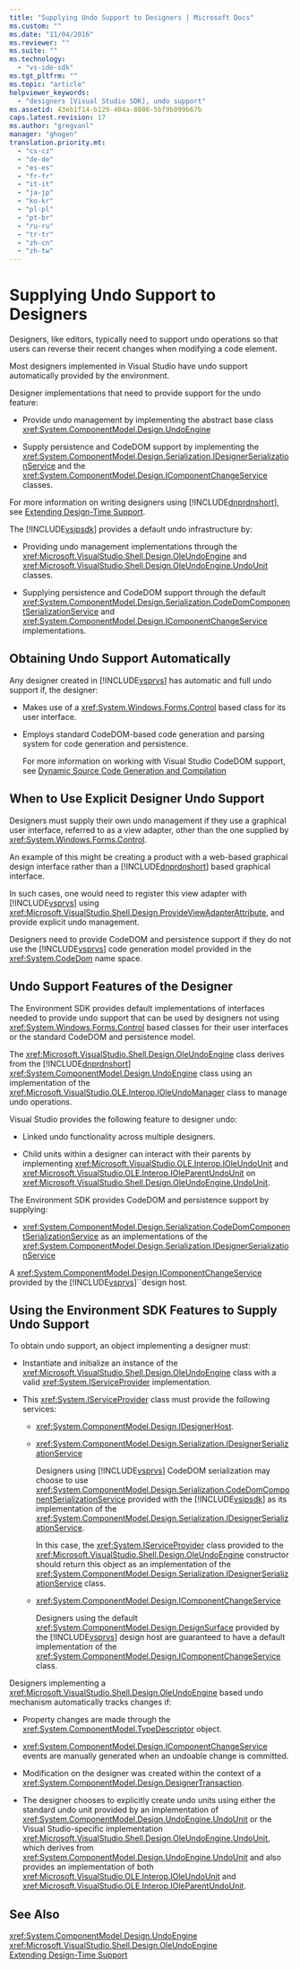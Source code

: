 ```yaml
---
title: "Supplying Undo Support to Designers | Microsoft Docs"
ms.custom: ""
ms.date: "11/04/2016"
ms.reviewer: ""
ms.suite: ""
ms.technology: 
  - "vs-ide-sdk"
ms.tgt_pltfrm: ""
ms.topic: "article"
helpviewer_keywords: 
  - "designers [Visual Studio SDK], undo support"
ms.assetid: 43eb1f14-b129-404a-8806-5bf9b099b67b
caps.latest.revision: 17
ms.author: "gregvanl"
manager: "ghogen"
translation.priority.mt: 
  - "cs-cz"
  - "de-de"
  - "es-es"
  - "fr-fr"
  - "it-it"
  - "ja-jp"
  - "ko-kr"
  - "pl-pl"
  - "pt-br"
  - "ru-ru"
  - "tr-tr"
  - "zh-cn"
  - "zh-tw"
---
```

# Supplying Undo Support to Designers
Designers, like editors, typically need to support undo operations so that users can reverse their recent changes when modifying a code element.  
  
 Most designers implemented in Visual Studio have undo support automatically provided by the environment.  
  
 Designer implementations that need to provide support for the undo feature:  
  
-   Provide undo management by implementing the abstract base class <xref:System.ComponentModel.Design.UndoEngine>  
  
-   Supply persistence and CodeDOM support by implementing the <xref:System.ComponentModel.Design.Serialization.IDesignerSerializationService> and the <xref:System.ComponentModel.Design.IComponentChangeService> classes.  
  
 For more information on writing designers using [!INCLUDE[dnprdnshort](../code-quality/includes/dnprdnshort_md.md)], see [Extending Design-Time Support](../Topic/Extending%20Design-Time%20Support.md).  
  
 The [!INCLUDE[vsipsdk](../extensibility/includes/vsipsdk_md.md)] provides a default undo infrastructure by:  
  
-   Providing undo management implementations through the <xref:Microsoft.VisualStudio.Shell.Design.OleUndoEngine> and <xref:Microsoft.VisualStudio.Shell.Design.OleUndoEngine.UndoUnit> classes.  
  
-   Supplying persistence and CodeDOM support through the default <xref:System.ComponentModel.Design.Serialization.CodeDomComponentSerializationService> and <xref:System.ComponentModel.Design.IComponentChangeService> implementations.  
  
## Obtaining Undo Support Automatically  
 Any designer created in [!INCLUDE[vsprvs](../code-quality/includes/vsprvs_md.md)] has automatic and full undo support if, the designer:  
  
-   Makes use of a <xref:System.Windows.Forms.Control> based class for its user interface.  
  
-   Employs standard CodeDOM-based code generation and parsing system for code generation and persistence.  
  
     For more information on working with Visual Studio CodeDOM support, see [Dynamic Source Code Generation and Compilation](../Topic/Dynamic%20Source%20Code%20Generation%20and%20Compilation.md)  
  
## When to Use Explicit Designer Undo Support  
 Designers must supply their own undo management if they use a graphical user interface, referred to as a view adapter, other than the one supplied by <xref:System.Windows.Forms.Control>.  
  
 An example of this might be creating a product with a web-based graphical design interface rather than a [!INCLUDE[dnprdnshort](../code-quality/includes/dnprdnshort_md.md)] based graphical interface.  
  
 In such cases, one would need to register this view adapter with [!INCLUDE[vsprvs](../code-quality/includes/vsprvs_md.md)] using <xref:Microsoft.VisualStudio.Shell.Design.ProvideViewAdapterAttribute>, and provide explicit undo management.  
  
 Designers need to provide CodeDOM and persistence support if they do not use the [!INCLUDE[vsprvs](../code-quality/includes/vsprvs_md.md)] code generation model provided in the <xref:System.CodeDom> name space.  
  
## Undo Support Features of the Designer  
 The Environment SDK provides default implementations of interfaces needed to provide undo support that can be used by designers not using <xref:System.Windows.Forms.Control> based classes for their user interfaces or the standard CodeDOM and persistence model.  
  
 The <xref:Microsoft.VisualStudio.Shell.Design.OleUndoEngine> class derives from the [!INCLUDE[dnprdnshort](../code-quality/includes/dnprdnshort_md.md)] <xref:System.ComponentModel.Design.UndoEngine> class using an implementation of the <xref:Microsoft.VisualStudio.OLE.Interop.IOleUndoManager> class to manage undo operations.  
  
 Visual Studio provides the following feature to designer undo:  
  
-   Linked undo functionality across multiple designers.  
  
-   Child units within a designer can interact with their parents by implementing <xref:Microsoft.VisualStudio.OLE.Interop.IOleUndoUnit> and <xref:Microsoft.VisualStudio.OLE.Interop.IOleParentUndoUnit> on <xref:Microsoft.VisualStudio.Shell.Design.OleUndoEngine.UndoUnit>.  
  
 The Environment SDK provides CodeDOM and persistence support by supplying:  
  
-   <xref:System.ComponentModel.Design.Serialization.CodeDomComponentSerializationService> as an implementations of the <xref:System.ComponentModel.Design.Serialization.IDesignerSerializationService>  
  
 A <xref:System.ComponentModel.Design.IComponentChangeService> provided by the [!INCLUDE[vsprvs](../code-quality/includes/vsprvs_md.md)]``design host.  
  
## Using the Environment SDK Features to Supply Undo Support  
 To obtain undo support, an object implementing a designer must:  
  
-   Instantiate and initialize an instance of the <xref:Microsoft.VisualStudio.Shell.Design.OleUndoEngine> class with a valid <xref:System.IServiceProvider> implementation.  
  
-   This <xref:System.IServiceProvider> class must provide the following services:  
  
    -   <xref:System.ComponentModel.Design.IDesignerHost>.  
  
    -   <xref:System.ComponentModel.Design.Serialization.IDesignerSerializationService>  
  
         Designers using [!INCLUDE[vsprvs](../code-quality/includes/vsprvs_md.md)] CodeDOM serialization may choose to use <xref:System.ComponentModel.Design.Serialization.CodeDomComponentSerializationService> provided with the [!INCLUDE[vsipsdk](../extensibility/includes/vsipsdk_md.md)] as its implementation of the <xref:System.ComponentModel.Design.Serialization.IDesignerSerializationService>.  
  
         In this case, the <xref:System.IServiceProvider> class provided to the <xref:Microsoft.VisualStudio.Shell.Design.OleUndoEngine> constructor should return this object as an implementation of the <xref:System.ComponentModel.Design.Serialization.IDesignerSerializationService> class.  
  
    -   <xref:System.ComponentModel.Design.IComponentChangeService>  
  
         Designers using the default <xref:System.ComponentModel.Design.DesignSurface> provided by the [!INCLUDE[vsprvs](../code-quality/includes/vsprvs_md.md)] design host are guaranteed to have a default implementation of the <xref:System.ComponentModel.Design.IComponentChangeService> class.  
  
 Designers implementing a <xref:Microsoft.VisualStudio.Shell.Design.OleUndoEngine> based undo mechanism automatically tracks changes if:  
  
-   Property changes are made through the <xref:System.ComponentModel.TypeDescriptor> object.  
  
-   <xref:System.ComponentModel.Design.IComponentChangeService> events are manually generated when an undoable change is committed.  
  
-   Modification on the designer was created within the context of a <xref:System.ComponentModel.Design.DesignerTransaction>.  
  
-   The designer chooses to explicitly create undo units using either the standard undo unit provided by an implementation of <xref:System.ComponentModel.Design.UndoEngine.UndoUnit> or the Visual Studio-specific implementation <xref:Microsoft.VisualStudio.Shell.Design.OleUndoEngine.UndoUnit>, which derives from <xref:System.ComponentModel.Design.UndoEngine.UndoUnit> and also provides an implementation of both <xref:Microsoft.VisualStudio.OLE.Interop.IOleUndoUnit> and <xref:Microsoft.VisualStudio.OLE.Interop.IOleParentUndoUnit>.  
  
## See Also  
 <xref:System.ComponentModel.Design.UndoEngine>   
 <xref:Microsoft.VisualStudio.Shell.Design.OleUndoEngine>   
 [Extending Design-Time Support](../Topic/Extending%20Design-Time%20Support.md)